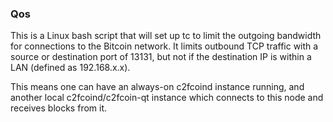 ### Qos ###

This is a Linux bash script that will set up tc to limit the outgoing bandwidth for connections to the Bitcoin network. It limits outbound TCP traffic with a source or destination port of 13131, but not if the destination IP is within a LAN (defined as 192.168.x.x).

This means one can have an always-on c2fcoind instance running, and another local c2fcoind/c2fcoin-qt instance which connects to this node and receives blocks from it.
